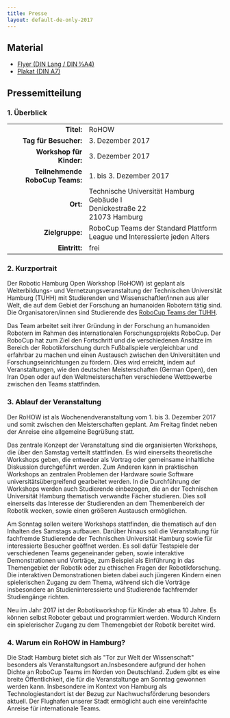 ```yaml
---
title: Presse
layout: default-de-only-2017
---
```


## Material

- [Flyer (DIN Lang / DIN ⅓A4)](/assets/img/Flyer2017.pdf)
- [Plakat (DIN A7)](/assets/img/Plakat2017.pdf)

## Pressemitteilung
### 1. Überblick

|                                 |                                                                                        |
| ----------:                     | :------                                                                                |
| **Titel:**                      | RoHOW                                                                                  |
| **Tag für Besucher:**         | 3. Dezember 2017                                                                       |
| **Workshop für Kinder:**        | 3. Dezember 2017
| **Teilnehmende RoboCup Teams:** | 1. bis 3. Dezember 2017                                                                |
| **Ort:**                        | Technische Universität Hamburg <br> Gebäude I <br> Denickestraße 22 <br> 21073 Hamburg |
| **Zielgruppe:**                 | RoboCup Teams der Standard Plattform League und Interessierte jeden Alters             |
| **Eintritt:**                   | frei                                                                                   |

### 2. Kurzportrait

Der Robotic Hamburg Open Workshop (RoHOW) ist geplant als Weiterbildungs- und
Vernetzungsveranstaltung der Technischen Universität Hamburg (TUHH) mit
Studierenden und Wissenschaftler/innen aus aller Welt, die auf dem Gebiet der
Forschung an humanoiden Robotern tätig sind. Die Organisatoren/innen sind
Studierende des [RoboCup Teams der TUHH](https://www.hulks.de).

Das Team arbeitet seit ihrer Gründung in der Forschung an humanoiden Robotern im
Rahmen des internationalen Forschungsprojekts RoboCup. Der RoboCup hat zum Ziel
den Fortschritt und die verschiedenen Ansätze im Bereich der Robotikforschung
durch Fußballspiele vergleichbar und erfahrbar zu machen und einen Austausch
zwischen den Universitäten und Forschungseinrichtungen zu fördern. Dies wird
erreicht, indem auf Veranstaltungen, wie den deutschen Meisterschaften (German
Open), den Iran Open oder auf den Weltmeisterschaften verschiedene
Wettbewerbe zwischen den Teams stattfinden.

### 3. Ablauf der Veranstaltung

Der RoHOW ist als Wochenendveranstaltung vom 1. bis 3. Dezember 2017 und somit
zwischen den Meisterschaften geplant. Am Freitag findet neben der Anreise eine
allgemeine Begrüßung statt.

Das zentrale Konzept der Veranstaltung sind die organisierten Workshops, die
über den Samstag verteilt stattfinden. Es wird einerseits theoretische Workshops
geben, die entweder als Vortrag oder gemeinsame inhaltliche Diskussion
durchgeführt werden. Zum Anderen kann in praktischen Workshops an zentralen
Problemen der Hardware sowie Software universitätsübergreifend gearbeitet
werden. In die Durchführung der Workshops werden auch Studierende einbezogen,
die an der Technischen Universität Hamburg thematisch verwandte Fächer
studieren. Dies soll einerseits das Interesse der Studierenden an dem
Themenbereich der Robotik wecken, sowie einen größeren Austausch ermöglichen.

Am Sonntag sollen weitere Workshops stattfinden, die thematisch auf den Inhalten
des Samstags aufbauen. Darüber hinaus soll die Veranstaltung für fachfremde
Studierende der Technischen Universität Hamburg sowie für interessierte Besucher
geöffnet werden. Es soll dafür Testspiele der verschiedenen Teams gegeneinander
geben, sowie interaktive Demonstrationen und Vorträge, zum Beispiel als
Einführung in das Themengebiet der Robotik oder zu ethischen Fragen der
Robotikforschung. Die interaktiven Demonstrationen bieten dabei auch jüngeren
Kindern einen spielerischen Zugang zu dem Thema, während sich die Vorträge
insbesondere an Studieninteressierte und Studierende fachfremder Studiengänge
richten.

Neu im Jahr 2017 ist der Robotikworkshop für Kinder ab etwa 10 Jahre. Es können
selbst Roboter gebaut und programmiert werden. Wodurch Kindern ein spielerischer
Zugang zu dem Themengebiet der Robotik bereitet wird.

### 4. Warum ein RoHOW in Hamburg?

Die Stadt Hamburg bietet sich als "Tor zur Welt der Wissenschaft" besonders als
Veranstaltungsort an.Insbesondere aufgrund der hohen Dichte an RoboCup Teams im
Norden von Deutschland. Zudem gibt es eine breite Öffentlichkeit, die für die
Veranstaltunge am Sonntag gewonnen werden kann. Insbesondere im Kontext von
Hamburg als Technologiestandort ist der Bezug zur Nachwuchsförderung besonders
aktuell. Der Flughafen unserer Stadt ermöglicht auch eine vereinfachte Anreise
für internationale Teams.
